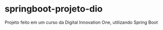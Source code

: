 # springboot-projeto-dio

Projeto feito em um curso da Digital Innovation One, utilizando Spring Boot

